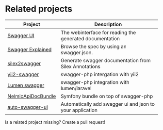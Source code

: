 # Related projects

| Project                 | Description                                               |
| ----------------------- | --------------------------------------------------------- |
| [Swagger UI][1]         | The webinterface for reading the generated documentation  |
| [Swagger Explained](2)  | Browse the spec by using an swagger.json.                 |
| [silex2swagger][3]      | Generate swagger documentation from Silex Annotations     |
| [yii2-swagger][4]       | swagger-php intergation with yii2                         |
| [Lumen swagger][5]      | swagger-php integration with lumen/laravel                |
| [NelmioApiDocBundle][6] | Symfony bundle on top of swagger-php                      |
| [auto-swagger-ui][7]    | Automatically add swagger ui and json to your application |

Is a related project missing? Create a pull request!

[1]: https://swagger.io/tools/swagger-ui/
[2]: https://bfanger.nl/swagger-explained/
[3]: https://github.com/DerManoMann/silex2swagger
[4]: https://github.com/lichunqiang/yii2-swagger
[5]: https://github.com/DarkaOnLine/SwaggerLumen
[6]: https://github.com/nelmio/NelmioApiDocBundle
[7]: https://github.com/kevupton/auto-swagger-ui
